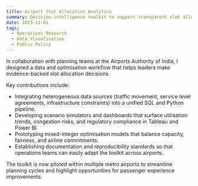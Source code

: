 ```yaml
---
title: Airport Slot Allocation Analytics
summary: Decision-intelligence toolkit to support transparent slot allocation and service quality improvements at Airports Authority of India.
date: 2023-12-01
tags:
  - Operations Research
  - Data Visualisation
  - Public Policy
---
```


In collaboration with planning teams at the Airports Authority of India, I designed a data and optimisation workflow that helps leaders make evidence-backed slot allocation decisions.

Key contributions include:

- Integrating heterogeneous data sources (traffic movement, service level agreements, infrastructure constraints) into a unified SQL and Python pipeline.
- Developing scenario simulators and dashboards that surface utilisation trends, congestion risks, and regulatory compliance in Tableau and Power BI.
- Prototyping mixed-integer optimisation models that balance capacity, fairness, and airline commitments.
- Establishing documentation and reproducibility standards so that operations teams can easily adapt the toolkit across airports.

The toolkit is now piloted within multiple metro airports to streamline planning cycles and highlight opportunities for passenger experience improvements.
